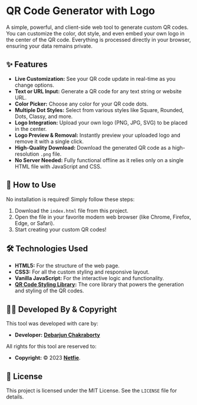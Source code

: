 # QR Code Generator with Logo



A simple, powerful, and client-side web tool to generate custom QR codes. You can customize the color, dot style, and even embed your own logo in the center of the QR code. Everything is processed directly in your browser, ensuring your data remains private.

## ✨ Features

- **Live Customization:** See your QR code update in real-time as you change options.
- **Text or URL Input:** Generate a QR code for any text string or website URL.
- **Color Picker:** Choose any color for your QR code dots.
- **Multiple Dot Styles:** Select from various styles like Square, Rounded, Dots, Classy, and more.
- **Logo Integration:** Upload your own logo (PNG, JPG, SVG) to be placed in the center.
- **Logo Preview & Removal:** Instantly preview your uploaded logo and remove it with a single click.
- **High-Quality Download:** Download the generated QR code as a high-resolution `.png` file.
- **No Server Needed:** Fully functional offline as it relies only on a single HTML file with JavaScript and CSS.

## 🚀 How to Use

No installation is required! Simply follow these steps:

1.  Download the `index.html` file from this project.
2.  Open the file in your favorite modern web browser (like Chrome, Firefox, Edge, or Safari).
3.  Start creating your custom QR codes!

## 🛠️ Technologies Used

- **HTML5:** For the structure of the web page.
- **CSS3:** For all the custom styling and responsive layout.
- **Vanilla JavaScript:** For the interactive logic and functionality.
- **[QR Code Styling Library](https://github.com/kozakdenys/qr-code-styling):** The core library that powers the generation and styling of the QR codes.

## 👨‍💻 Developed By & Copyright

This tool was developed with care by:

- **Developer:** **[Debarjun Chakraborty](https://www.facebook.com/debarjunmaharaj)**

All rights for this tool are reserved to:

- **Copyright:** © 2023 **[Netfie](https://www.netfie.com)**.

## 📄 License

This project is licensed under the MIT License. See the `LICENSE` file for details.
